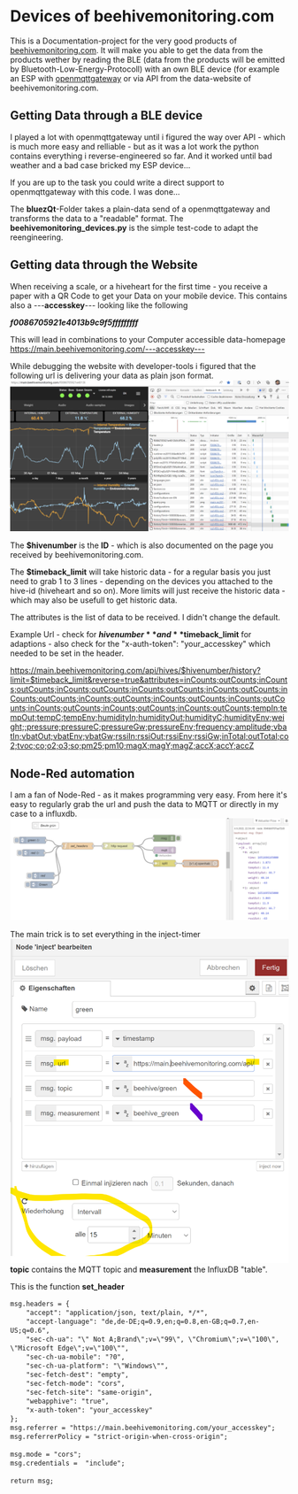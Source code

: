 # Devices of beehivemonitoring.com

This is a Documentation-project for the very good products of [beehivemonitoring.com](https://www.beehivemonitoring.com/). 
It will make you able to get the data from the products wether by reading the BLE (data from the products will be emitted by Bluetooth-Low-Energy-Protocoll) with an own BLE device (for example an ESP with [openmqttgateway](https://docs.openmqttgateway.com/) or via API from the data-website of beehivemonitoring.com.
## Getting Data through a BLE device

I played a lot with openmqttgateway until i figured the way over API - which is much more easy and relliable - but as it was a lot work the python contains everything i reverse-engineered so far. And it worked until bad weather and a bad case bricked my ESP device...

If you are up to the task you could write a direct support to openmqttgateway with this code. 
I was done...

The **bluezQt**-Folder takes a plain-data send of a openmqttgateway and transforms the data to a "readable" format.
The **beehivemonitoring_devices.py** is the simple test-code to adapt the reengineering.


## Getting data through the Website

When receiving a scale, or a hiveheart for the first time - you receive a paper with a QR Code to get your Data on your mobile device. This contains also a ---**accesskey**--- looking like the following

**_f0086705921e4013b9c9f5fffffffff_**

This will lead in combinations to your Computer accessible data-homepage
https://main.beehivemonitoring.com/---accesskey---

While debugging the website with developer-tools i figured that the following url is delivering your data as plain json format.
![Developer-Tools - traffic - just refresh site](browser_1.png)

The **$hivenumber** is the **ID** - which is also documented on the page you received by beehivemonitoring.com. 


The **$timeback_limit** will take historic data - for a regular basis you just need to grab 1 to 3 lines - depending on the devices you attached to the hive-id (hiveheart and so on). More limits will just receive the historic data - which may also be usefull to get historic data.

The attributes is the list of data to be received. I didn't change the default.

Example Url - check for **$hivenumber** and **$timeback_limit** for adaptions - also check for the "x-auth-token": "your_accesskey" which needed to be set in the header.

https://main.beehivemonitoring.com/api/hives/$hivenumber/history?limit=$timeback_limit&reverse=true&attributes=inCounts;outCounts;inCounts;outCounts;inCounts;outCounts;inCounts;outCounts;inCounts;outCounts;inCounts;outCounts;inCounts;outCounts;inCounts;outCounts;inCounts;outCounts;inCounts;outCounts;inCounts;outCounts;inCounts;outCounts;tempIn;tempOut;tempC;tempEnv;humidityIn;humidityOut;humidityC;humidityEnv;weight;;pressure;pressureC;pressureGw;pressureEnv;frequency;amplitude;vbatIn;vbatOut;vbatEnv;vbatGw;rssiIn;rssiOut;rssiEnv;rssiGw;inTotal;outTotal;co2;tvoc;co;o2;o3;so;pm25;pm10;magX;magY;magZ;accX;accY;accZ

## Node-Red automation
I am a fan of Node-Red - as it makes programming very easy. From here it's easy to regularly grab the url and push the data to MQTT or directly in my case to a influxdb.
![](Screenshot_2022-05-04_225109.png)

The main trick is to set everything in the inject-timer
![](node_red_inject_repeat.png)
**topic** contains the MQTT topic and **measurement** the InfluxDB "table".

This is the function **set_header**

    msg.headers = {
        "accept": "application/json, text/plain, */*",
        "accept-language": "de,de-DE;q=0.9,en;q=0.8,en-GB;q=0.7,en-US;q=0.6",
        "sec-ch-ua": "\" Not A;Brand\";v=\"99\", \"Chromium\";v=\"100\", \"Microsoft Edge\";v=\"100\"",
        "sec-ch-ua-mobile": "?0",
        "sec-ch-ua-platform": "\"Windows\"",
        "sec-fetch-dest": "empty",
        "sec-fetch-mode": "cors",
        "sec-fetch-site": "same-origin",
        "webapphive": "true",
        "x-auth-token": "your_accesskey"
    };
    msg.referrer = "https://main.beehivemonitoring.com/your_accesskey";
    msg.referrerPolicy = "strict-origin-when-cross-origin";
     
    msg.mode = "cors";
    msg.credentials =  "include";

    return msg;

